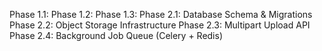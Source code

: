 Phase 1.1:
Phase 1.2:
Phase 1.3:
Phase 2.1: Database Schema & Migrations
Phase 2.2: Object Storage Infrastructure
Phase 2.3: Multipart Upload API
Phase 2.4: Background Job Queue (Celery + Redis)
